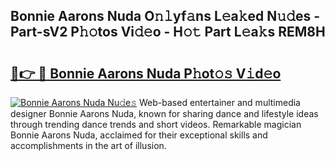 ## Bonnie Aarons Nuda O𝚗𝚕yf𝚊ns L𝚎a𝚔ed N𝚞𝚍es - Part-sV2 P𝚑𝚘tos Vi𝚍𝚎o - H𝚘𝚝 Part L𝚎a𝚔s REM8H

# <h2><a href="http://kf2zho4.oniu.top/?m=Bonnie+Aarons+Nuda">🔗👉 🔴 Bonnie Aarons Nuda P𝚑ot𝚘𝚜 V𝚒d𝚎o</a></h2>

[![Bonnie Aarons Nuda Nu𝚍e𝚜](https://i.imgur.com/0qMVB7G.gif)](http://kf2zho4.oniu.top/?m=Bonnie+Aarons+Nuda)
Web-based entertainer and multimedia designer Bonnie Aarons Nuda, known for sharing dance and lifestyle ideas through trending dance trends and short videos. Remarkable magician Bonnie Aarons Nuda, acclaimed for their exceptional skills and accomplishments in the art of illusion.  
